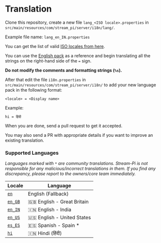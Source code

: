 # Translation

Clone this repository, create a new file `lang_<ISO locale>.properties` in `src/main/resources/com/stream_pi/server/i18n/lang/`. 

Example file name: `lang_en_IN.properties`

You can get the list of valid [ISO locales from here](https://docs.oracle.com/cd/E13214_01/wli/docs92/xref/xqisocodes.html).

You can use the [English pack][fallback-locale] as a reference and begin translating all the strings on the right-hand side of the `=` sign.

**Do not modify the comments and formatting strings (`%s`).**

After that edit the file `i18n.properties` in `src/main/resources/com/stream_pi/server/i18n/` to add your new language pack in the following format:

`<locale> = <Display name>`

Example:

```
hi = हिंदी
```

When you are done, send a pull request to get it accepted.

You may also send a PR with appropriate details if you want to improve an existing translation.


### Supported Languages

*Languages marked with `*` are community translations. Stream-Pi is not responsible for any malicious/incorrect translations in them. If you find any discrepancy, please report to the owners/core team immediately.*

| Locale                    | Language |
| ------------------------- | ----------- |
| [`en`][fallback-locale]   | English (Fallback)           |
| [`en_GB`][en_GB]          | 🇬🇧 English - Great Britain  |
| [`en_IN`][en_IN]          | 🇮🇳 English - India         |
| [`en_US`][en_US]          | 🇺🇸 English - United States         |
| [`es_ES`][es_ES]          | 🇪🇸 Spanish - Spain  *      |
| [`hi`][hi]                | 🇮🇳 Hindi (हिंदी)             |



[fallback-locale]: https://github.com/stream-pi/server/blob/master/src/main/resources/com/stream_pi/server/i18n/lang_en.properties
[en_GB]: https://github.com/stream-pi/server/blob/master/src/main/resources/com/stream_pi/server/i18n/lang_en_GB.properties
[en_IN]: https://github.com/stream-pi/server/blob/master/src/main/resources/com/stream_pi/server/i18n/lang_en_IN.properties
[en_US]: https://github.com/stream-pi/server/blob/master/src/main/resources/com/stream_pi/server/i18n/lang_en_US.properties
[es_ES]: https://github.com/stream-pi/server/blob/master/src/main/resources/com/stream_pi/server/i18n/lang_es_ES.properties
[hi]: https://github.com/stream-pi/server/blob/master/src/main/resources/com/stream_pi/server/i18n/lang_hi.properties